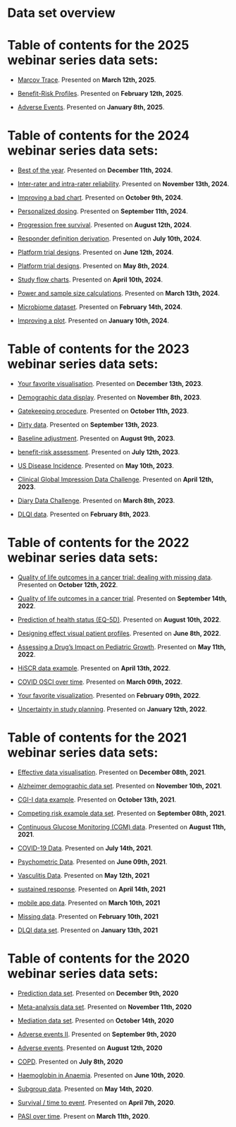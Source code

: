 Data set overview
================

# Table of contents for the 2025 webinar series data sets:

- [Marcov Trace](2025/2025-03-12).
  Presented on **March 12th, 2025**.

- [Benefit-Risk Profiles](2025/2025-02-12).
  Presented on **February 12th, 2025**.

- [Adverse Events](2025/2025-01-08).
  Presented on **January 8th, 2025**.

# Table of contents for the 2024 webinar series data sets:

- [Best of the
  year](https://github.com/VIS-SIG/Wonderful-Wednesdays/tree/master/data/2024/2024-12-11).
  Presented on **December 11th, 2024**.

- [Inter-rater and intra-rater
  reliability](https://github.com/VIS-SIG/Wonderful-Wednesdays/tree/master/data/2024/2024-10-09).
  Presented on **November 13th, 2024**.

- [Improving a bad
  chart](https://github.com/VIS-SIG/Wonderful-Wednesdays/tree/master/data/2024/2024-10-09).
  Presented on **October 9th, 2024**.

- [Personalized
  dosing](https://github.com/VIS-SIG/Wonderful-Wednesdays/tree/master/data/2024/2024-09-11).
  Presented on **September 11th, 2024**.

- [Progression free
  survival](https://github.com/VIS-SIG/Wonderful-Wednesdays/tree/master/data/2024/2024-08-12).
  Presented on **August 12th, 2024**.

- [Responder definition
  derivation](https://github.com/VIS-SIG/Wonderful-Wednesdays/tree/master/data/2024/2024-07-10).
  Presented on **July 10th, 2024**.

- [Platform trial
  designs](https://github.com/VIS-SIG/Wonderful-Wednesdays/tree/master/data/2024/2024-06-12).
  Presented on **June 12th, 2024**.

- [Platform trial
  designs](https://github.com/VIS-SIG/Wonderful-Wednesdays/tree/master/data/2024/2024-05-08).
  Presented on **May 8th, 2024**.

- [Study flow
  charts](https://github.com/VIS-SIG/Wonderful-Wednesdays/tree/master/data/2024/2024-04-10).
  Presented on **April 10th, 2024**.

- [Power and sample size
  calculations](https://github.com/VIS-SIG/Wonderful-Wednesdays/tree/master/data/2024/2024-03-13).
  Presented on **March 13th, 2024**.

- [Microbiome
  dataset](https://github.com/VIS-SIG/Wonderful-Wednesdays/tree/master/data/2024/2024-02-14).
  Presented on **February 14th, 2024**.

- [Improving a
  plot](https://github.com/VIS-SIG/Wonderful-Wednesdays/tree/master/data/2024/2024-01-10).
  Presented on **January 10th, 2024**.

# Table of contents for the 2023 webinar series data sets:

- [Your favorite
  visualisation](https://github.com/VIS-SIG/Wonderful-Wednesdays/tree/master/data/2023/2023-12-13).
  Presented on **December 13th, 2023**.

- [Demographic data
  display](https://github.com/VIS-SIG/Wonderful-Wednesdays/tree/master/data/2023/2023-10-11).
  Presented on **November 8th, 2023**.

- [Gatekeeping
  procedure](https://github.com/VIS-SIG/Wonderful-Wednesdays/tree/master/data/2023/2023-10-11).
  Presented on **October 11th, 2023**.

- [Dirty
  data](https://github.com/VIS-SIG/Wonderful-Wednesdays/tree/master/data/2023/2023-09-13).
  Presented on **September 13th, 2023**.

- [Baseline
  adjustment](https://github.com/VIS-SIG/Wonderful-Wednesdays/tree/master/data/2023/2023-08-09).
  Presented on **August 9th, 2023**.

- [benefit-risk
  assessment](https://github.com/RMine-rgb/Wonderful-Wednesdays/tree/master/data/2023/2023-07-12).
  Presented on **July 12th, 2023**.

- [US Disease
  Incidence](https://github.com/VIS-SIG/Wonderful-Wednesdays/tree/master/data/2023/2023-05-10).
  Presented on **May 10th, 2023**.

- [Clinical Global Impression Data
  Challenge](https://github.com/VIS-SIG/Wonderful-Wednesdays/tree/master/data/2023/2023-04-12).
  Presented on **April 12th, 2023**.

- [Diary Data
  Challenge](https://github.com/VIS-SIG/Wonderful-Wednesdays/tree/master/data/2023/2023-02-08).
  Presented on **March 8th, 2023**.

- [DLQI
  data](https://github.com/VIS-SIG/Wonderful-Wednesdays/tree/master/data/2023/2023-02-08).
  Presented on **February 8th, 2023**.

# Table of contents for the 2022 webinar series data sets:

- [Quality of life outcomes in a cancer trial: dealing with missing
  data](https://github.com/VIS-SIG/Wonderful-Wednesdays/tree/master/data/2022/2022-10-12).
  Presented on **October 12th, 2022**.

- [Quality of life outcomes in a cancer
  trial](https://github.com/VIS-SIG/Wonderful-Wednesdays/tree/master/data/2022/2022-09-14).
  Presented on **September 14th, 2022**.

- [Prediction of health status
  (EQ-5D)](https://github.com/VIS-SIG/Wonderful-Wednesdays/tree/master/data/2022/2022-08-10).
  Presented on **August 10th, 2022**.

- [Designing effect visual patient
  profiles](https://github.com/VIS-SIG/Wonderful-Wednesdays/tree/master/data/2022/2022-06-08).
  Presented on **June 8th, 2022**.

- [Assessing a Drug’s Impact on Pediatric
  Growth](https://github.com/VIS-SIG/Wonderful-Wednesdays/tree/master/data/2022/2022-05-11).
  Presented on **May 11th, 2022**.

- [HiSCR data
  example](https://github.com/VIS-SIG/Wonderful-Wednesdays/tree/master/data/2022/2022-04-13).
  Presented on **April 13th, 2022**.

- [COVID OSCI over
  time](https://github.com/VIS-SIG/Wonderful-Wednesdays/tree/master/data/2022/2022-03-09).
  Presented on **March 09th, 2022**.

- [Your favorite
  visualization](https://github.com/VIS-SIG/Wonderful-Wednesdays/tree/master/data/2022/2022-02-09).
  Presented on **February 09th, 2022**.

- [Uncertainty in study
  planning](https://github.com/VIS-SIG/Wonderful-Wednesdays/tree/master/data/2022/2022-01-12).
  Presented on **January 12th, 2022**.

# Table of contents for the 2021 webinar series data sets:

- [Effective data
  visualisation](https://github.com/VIS-SIG/Wonderful-Wednesdays/tree/master/data/2021/2021-12-08).
  Presented on **December 08th, 2021**.

- [Alzheimer demographic data
  set](https://github.com/VIS-SIG/Wonderful-Wednesdays/tree/master/data/2021/2021-11-10).
  Presented on **November 10th, 2021**.

- [CGI-I data
  example](https://github.com/VIS-SIG/Wonderful-Wednesdays/tree/master/data/2021/2021-10-13).
  Presented on **October 13th, 2021**.

- [Competing risk example data
  set](https://github.com/VIS-SIG/Wonderful-Wednesdays/tree/master/data/2021/2021-09-08).
  Presented on **September 08th, 2021**.

- [Continuous Glucose Monitoring (CGM)
  data](https://github.com/VIS-SIG/Wonderful-Wednesdays/tree/master/data/2021/2021-08-11).
  Presented on **August 11th, 2021**.

- [COVID-19
  Data](https://github.com/VIS-SIG/Wonderful-Wednesdays/tree/master/data/2021/2021-07-14).
  Presented on **July 14th, 2021**.

- [Psychometric
  Data](https://github.com/VIS-SIG/Wonderful-Wednesdays/tree/master/data/2021/2021-06-09).
  Presented on **June 09th, 2021**.

- [Vasculitis
  Data](https://github.com/VIS-SIG/Wonderful-Wednesdays/tree/master/data/2021/2021-05-12).
  Presented on **May 12th, 2021**

- [sustained
  response](https://github.com/VIS-SIG/Wonderful-Wednesdays/tree/master/data/2021/2021-04-14).
  Presented on **April 14th, 2021**

- [mobile app
  data](https://github.com/VIS-SIG/Wonderful-Wednesdays/tree/master/data/2021/2021-03-10).
  Presented on **March 10th, 2021**

- [Missing
  data](https://github.com/VIS-SIG/Wonderful-Wednesdays/tree/master/data/2021/2021-02-10).
  Presented on **February 10th, 2021**

- [DLQI data
  set](https://github.com/VIS-SIG/Wonderful-Wednesdays/tree/master/data/2021/2021-01-13).
  Presented on **January 13th, 2021**

# Table of contents for the 2020 webinar series data sets:

- [Prediction data
  set](https://github.com/VIS-SIG/Wonderful-Wednesdays/tree/master/data/2020/2020-12-09).
  Presented on **December 9th, 2020**

- [Meta-analysis data
  set](https://github.com/VIS-SIG/Wonderful-Wednesdays/tree/master/data/2020/2020-11-11).
  Presented on **November 11th, 2020**

- [Mediation data
  set](https://github.com/VIS-SIG/Wonderful-Wednesdays/tree/master/data/2020/2020-10-14).
  Presented on **October 14th, 2020**

- [Adverse events
  II](https://github.com/VIS-SIG/Wonderful-Wednesdays/tree/master/data/2020/2020-09-09).
  Presented on **September 9th, 2020**

- [Adverse
  events](https://github.com/VIS-SIG/Wonderful-Wednesdays/tree/master/data/2020/2020-08-12).
  Presented on **August 12th, 2020**

- [COPD](https://github.com/VIS-SIG/Wonderful-Wednesdays/tree/master/data/2020/2020-07-08).
  Presented on **July 8th, 2020**

- [Haemoglobin in
  Anaemia](https://github.com/VIS-SIG/Wonderful-Wednesdays/tree/master/data/2020/2020-06-10).
  Presented on **June 10th, 2020**.

- [Subgroup
  data](https://github.com/VIS-SIG/Wonderful-Wednesdays/tree/master/data/2020/2020-05-13).
  Presented on **May 14th, 2020**.

- [Survival / time to
  event](https://github.com/VIS-SIG/Wonderful-Wednesdays/tree/master/data/2020/2020-04-08).
  Presented on **April 7th, 2020**.

- [PASI over
  time](https://github.com/VIS-SIG/Wonderful-Wednesdays/tree/master/data/2020/2020-03-11).
  Present on **March 11th, 2020**.


